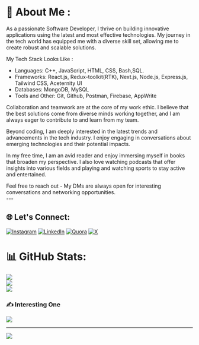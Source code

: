 # 💫 About Me :
As a passionate Software Developer, I thrive on building innovative applications using the latest and most effective technologies. My journey in the tech world has equipped me with a diverse skill set, allowing me to create robust and scalable solutions.

My Tech Stack Looks Like :

- Languages: C++, JavaScript, HTML, CSS, Bash,SQL.
- Frameworks: React.js, Redux-toolkit(RTK), Next.js, Node.js, Express.js, Tailwind CSS, Aceternity UI
- Databases: MongoDB, MySQL
- Tools and Other: Git, Github, Postman, Firebase, AppWrite

Collaboration and teamwork are at the core of my work ethic. I believe that the best solutions come from diverse minds working together, and I am always eager to contribute to and learn from my team.

Beyond coding, I am deeply interested in the latest trends and advancements in the tech industry. I enjoy engaging in conversations about emerging technologies and their potential impacts.

In my free time, I am an avid reader and enjoy immersing myself in books that broaden my perspective. I also love watching podcasts that offer insights into various fields and playing and watching sports to stay active and entertained.

Feel free to reach out - My DMs are always open for interesting conversations and networking opportunities.<br>---


## 🌐 Let's Connect:
[![Instagram](https://img.shields.io/badge/Instagram-%23E4405F.svg?logo=Instagram&logoColor=white)](https://instagram.com/pritesh_7098) [![LinkedIn](https://img.shields.io/badge/LinkedIn-%230077B5.svg?logo=linkedin&logoColor=white)](https://linkedin.com/in/pritesh-dhanad-63b570158) [![Quora](https://img.shields.io/badge/Quora-%23B92B27.svg?logo=Quora&logoColor=white)](https://quora.com/profile/pritesh_7098) [![X](https://img.shields.io/badge/X-black.svg?logo=X&logoColor=white)](https://x.com/pritesh_7098) 

# 📊 GitHub Stats:
![](https://github-readme-stats.vercel.app/api?username=pritesh7098&theme=dark&hide_border=false&include_all_commits=false&count_private=false)<br/>
![](https://github-readme-streak-stats.herokuapp.com/?user=pritesh7098&theme=dark&hide_border=false)<br/>
![](https://github-readme-stats.vercel.app/api/top-langs/?username=pritesh7098&theme=dark&hide_border=false&include_all_commits=false&count_private=false&layout=compact)

### ✍️ Interesting One
![](https://quotes-github-readme.vercel.app/api?type=horizontal&theme=radical)

---
[![](https://visitcount.itsvg.in/api?id=pritesh7098&icon=9&color=12)](https://visitcount.itsvg.in)

